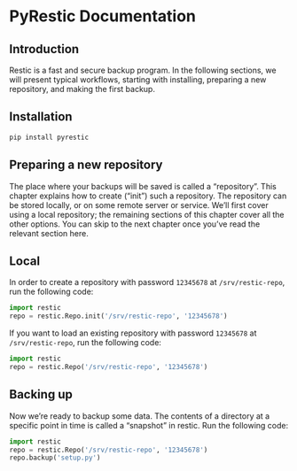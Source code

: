 # PyRestic Documentation

## Introduction

Restic is a fast and secure backup program. In the following sections, we will present typical workflows, starting with installing, preparing a new repository, and making the first backup.



## Installation

```powershell
pip install pyrestic
```

## Preparing a new repository

The place where your backups will be saved is called a “repository”. This chapter explains how to create (“init”) such a repository. The repository can be stored locally, or on some remote server or service. We’ll first cover using a local repository; the remaining sections of this chapter cover all the other options. You can skip to the next chapter once you’ve read the relevant section here.



## Local

In order to create a repository with password `12345678` at `/srv/restic-repo`, run the following code:

```python
import restic
repo = restic.Repo.init('/srv/restic-repo', '12345678')
```

If you want to load an existing repository with password `12345678` at `/srv/restic-repo`, run the following code:

```python
import restic
repo = restic.Repo('/srv/restic-repo', '12345678')
```





## Backing up

Now we’re ready to backup some data. The contents of a directory at a specific point in time is called a “snapshot” in restic. Run the following code:

```python
import restic
repo = restic.Repo('/srv/restic-repo', '12345678')
repo.backup('setup.py')
```

